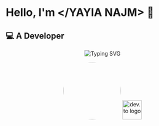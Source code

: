 # Hello, I'm </YAYIA NAJM> 👋

## 💻 A Developer

<p align="center">
  <img src="https://readme-typing-svg.herokuapp.com?color=%2364ffda&size=24&center=true&vCenter=true&width=500&lines=Full+Stack+Developer;Open+Source+Enthusiast;Always+learning+new+things" alt="Typing SVG" />
</p>

<p align="center">
  <img src="https://avatars.githubusercontent.com/u/YOUR_GITHUB_ID?v=4" width="150" height="150" style="border-radius:50%;" />
  <img src="https://d2fltix0v2e0sb.cloudfront.net/dev-badge.svg" width="50" alt="dev.to logo" />
</p>
